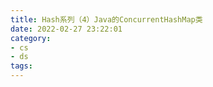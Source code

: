 ```yaml
---
title: Hash系列（4）Java的ConcurrentHashMap类
date: 2022-02-27 23:22:01
category:
- cs
- ds
tags:
---
```


